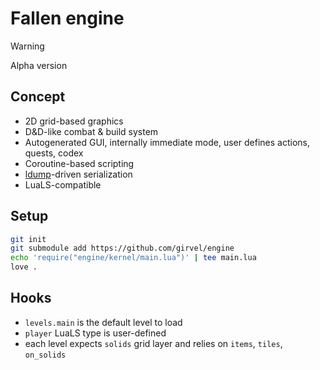 # Fallen engine

> [!WARNING]
> Alpha version

## Concept

- 2D grid-based graphics
- D&D-like combat & build system
- Autogenerated GUI, internally immediate mode, user defines actions, quests, codex
- Coroutine-based scripting
- [ldump](https://github.com/girvel/ldump)-driven serialization
- LuaLS-compatible

## Setup

```bash
git init
git submodule add https://github.com/girvel/engine
echo 'require("engine/kernel/main.lua")' | tee main.lua
love .
```

## Hooks

- `levels.main` is the default level to load
- `player` LuaLS type is user-defined
- each level expects `solids` grid layer and relies on `items`, `tiles`, `on_solids`
